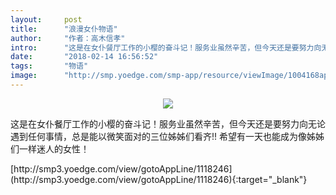 ```yaml
---
layout:     post
title:      "浪漫女仆物语"
author:     "作者：高木信孝"
intro:      "这是在女仆餐厅工作的小樱的奋斗记！服务业虽然辛苦，但今天还是要努力向无论遇到任何事情，总是能以微笑面对的三位姊姊们看齐!! 希望有一天也能成为像姊姊们一样迷人的女性！"
date:       "2018-02-14 16:56:52"
tags:       "物语"
image:      "http://smp.yoedge.com/smp-app/resource/viewImage/1004168appline.png"
---
```

<div style="text-align: center">
<p><img src="http://smp.yoedge.com/smp-app/resource/viewImage/1004168appline.png"/></p>
</div>
<p class="post-meta">
<span>这是在女仆餐厅工作的小樱的奋斗记！服务业虽然辛苦，但今天还是要努力向无论遇到任何事情，总是能以微笑面对的三位姊姊们看齐!! 希望有一天也能成为像姊姊们一样迷人的女性！</span>
</p>
[http://smp3.yoedge.com/view/gotoAppLine/1118246](http://smp3.yoedge.com/view/gotoAppLine/1118246){:target="_blank"}



